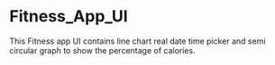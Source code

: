 # Fitness_App_UI
 This Fitness app UI contains line chart real date time picker and semi circular graph to show the percentage of calories.
